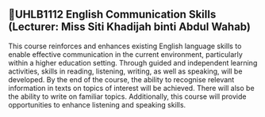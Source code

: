 ## 📖UHLB1112 English Communication Skills (Lecturer: Miss Siti Khadijah binti Abdul Wahab)
This course reinforces and enhances existing English language skills to enable effective communication in the current environment, particularly within a higher education setting. Through guided and independent learning activities, skills in reading, listening, writing, as well as speaking, will be developed. By the end of the course, the ability to recognise relevant information in texts on topics of interest will be achieved. There will also be the ability to write on familiar topics. Additionally, this course will provide opportunities to enhance listening and speaking skills.




